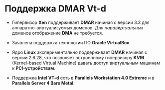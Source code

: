 
# Поддержка DMAR Vt-d

+ Гипервизор **Xen** поддерживает **DMAR** начиная с версии 3.3 для аппаратно-виртуализуемых доменов. Для *паравиртуальных* доменов отображение **DMA** не требуется.

+ Заявлена поддержка технологии ПО **Oracle VirtualBox**.

+ Ядро **Linux** экспериментально поддерживает **DMAR** начиная с версии 2.6.28, что позволяет встроенному гипервизору **KVM** (Kernel-based Virtual Machine) давать доступ виртуальным машинам к **PCI-устройствам**.

+ Поддержка **Intel VT-d** есть в **Parallels Workstation 4.0 Extreme** и в **Parallels Server 4 Bare Metal**.

